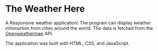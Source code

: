 <h1>The Weather Here</h1>
<p>A Responsive weather application! The program can display weather infomartion from cities around the world.
The data is fetched from the <a href="https://openweathermap.org/api">Openweathermap</a> API. 

<p>The application was built with HTML, CSS, and JavaScript.<p>
